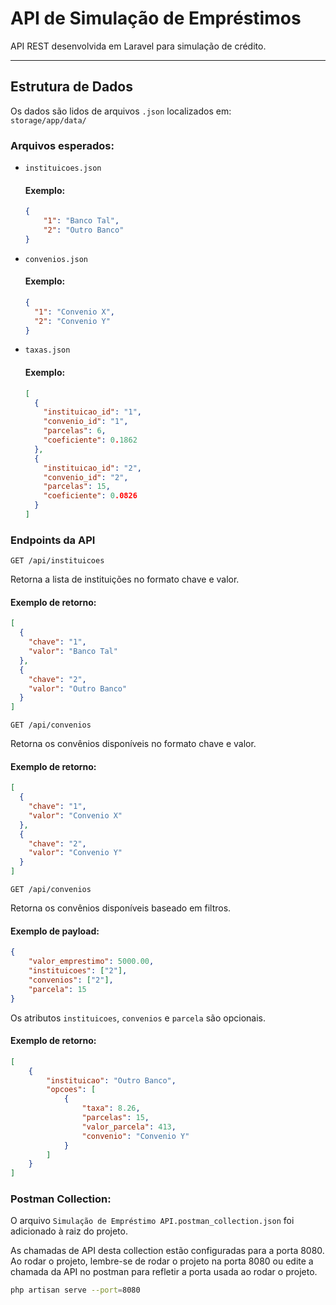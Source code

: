 #  API de Simulação de Empréstimos

API REST desenvolvida em Laravel para simulação de crédito. 

---

## Estrutura de Dados

Os dados são lidos de arquivos `.json` localizados em:  
`storage/app/data/`

### Arquivos esperados:

- `instituicoes.json`
    #### Exemplo:
    ```json
    {
        "1": "Banco Tal",
        "2": "Outro Banco"
    }
    ```
- `convenios.json`
    #### Exemplo:
    ```json
    {
      "1": "Convenio X",
      "2": "Convenio Y"
    }
    ```
- `taxas.json`
    #### Exemplo:
    ```json
    [
      {
        "instituicao_id": "1",
        "convenio_id": "1",
        "parcelas": 6,
        "coeficiente": 0.1862
      },
      {
        "instituicao_id": "2",
        "convenio_id": "2",
        "parcelas": 15,
        "coeficiente": 0.0826
      }
    ]
    
    ```

### Endpoints da API

`GET /api/instituicoes`

Retorna a lista de instituições no formato chave e valor.
#### Exemplo de retorno:
```json
[
  {
    "chave": "1",
    "valor": "Banco Tal"
  },
  {
    "chave": "2",
    "valor": "Outro Banco"
  }
]
```


`GET /api/convenios`

Retorna os convênios disponíveis no formato chave e valor.

#### Exemplo de retorno:
```json
[
  {
    "chave": "1",
    "valor": "Convenio X"
  },
  {
    "chave": "2",
    "valor": "Convenio Y"
  }
]
```

`GET /api/convenios`

Retorna os convênios disponíveis baseado em filtros.

#### Exemplo de payload:
```json
{
    "valor_emprestimo": 5000.00,
    "instituicoes": ["2"],
    "convenios": ["2"],
    "parcela": 15
}
```
Os atributos `instituicoes`, `convenios` e `parcela` são opcionais.

#### Exemplo de retorno:
```json
[
    {
        "instituicao": "Outro Banco",
        "opcoes": [
            {
                "taxa": 8.26,
                "parcelas": 15,
                "valor_parcela": 413,
                "convenio": "Convenio Y"
            }
        ]
    }
]
```

### Postman Collection:

O arquivo `Simulação de Empréstimo API.postman_collection.json` foi adicionado à raiz do projeto.

As chamadas de API desta collection estão configuradas para a porta 8080. Ao rodar o projeto, lembre-se de rodar o projeto na porta 8080 ou edite a chamada da API no postman para refletir a porta usada ao rodar o projeto.

```bash
php artisan serve --port=8080
```

